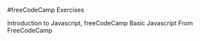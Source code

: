 #freeCodeCamp Exercises

 Introduction to Javascript, freeCodeCamp Basic Javascript
 From FreeCodeCamp